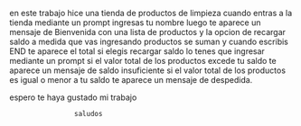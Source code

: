 en este trabajo hice una tienda de productos de limpieza
cuando entras a la tienda mediante un prompt ingresas tu nombre
luego te aparece un mensaje de Bienvenida con una lista de productos y la opcion de recargar saldo
a medida que vas ingresando productos se suman y cuando escribis END te aparece el total
si elegis recargar saldo lo tenes que ingresar mediante un prompt
si el valor total de los productos excede tu saldo te aparece un mensaje de saldo insuficiente
si el valor total de los productos es igual o menor a tu saldo te aparece un mensaje de despedida.

espero te haya gustado mi trabajo
                    
                    saludos